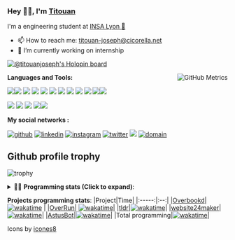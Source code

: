 <!--
**titouan-joseph/titouan-joseph** is a ✨ _special_ ✨ repository because its `README.md` (this file) appears on your GitHub profile.

Here are some ideas to get you started:

- 🔭 I’m currently working on ...
- 🌱 I’m currently learning ...
- 👯 I’m looking to collaborate on ...
- 🤔 I’m looking for help with ...
- 💬 Ask me about ...
- 📫 How to reach me: ...
- 😄 Pronouns: ...
- ⚡ Fun fact: ...
-->

### Hey 👋🏽, I'm [Titouan](https://github.com/Titouan-Joseph) 

I'm a engineering student at  [INSA Lyon 🦏](https://www.insa-lyon.fr/en/)

- 📫 How to reach me: [titouan-joseph@cicorella.net](mailto:titouan-joseph@cicorella.net)
- 🔭 I’m currently working on internship

[![@titouanjoseph's Holopin board](https://holopin.me/titouanjoseph)](https://holopin.io/@titouanjoseph)

  <img align="right" alt="GitHub Metrics" src="https://metrics.lecoq.io/titouan-joseph" />

**Languages and Tools:**

[<img src="https://img.icons8.com/color/48/000000/python.png"/>]()[<img src="https://img.icons8.com/color/48/000000/java-coffee-cup-logo.png"/>]() [<img src="https://img.icons8.com/color/48/000000/c-programming.png"/>]() [<img src="https://img.icons8.com/color/48/000000/javascript.png"/>]() [<img src="https://img.icons8.com/color/48/000000/selenium-test-automation.png"/>]() [<img src="https://img.icons8.com/color/48/000000/git.png"/>]() [<img src="https://img.icons8.com/color/48/000000/console.png"/>]() [<img src="https://img.icons8.com/color/48/000000/android-os.png"/>]() [<img src="https://img.icons8.com/color/48/000000/pycharm.png"/>]() [<img src="https://img.icons8.com/color/48/000000/virtualbox.png"/>]() [<img src="https://img.icons8.com/color/48/000000/windows-10.png"/>]()[<img src="https://img.icons8.com/external-tal-revivo-color-tal-revivo/48/000000/external-development-experience-through-the-native-integrations-of-azure-with-visual-studio-logo-color-tal-revivo.png"/>]()

[<img src="https://img.icons8.com/color/48/000000/linux.png"/>]() [<img src="https://img.icons8.com/color/48/000000/nginx.png"/>]() [<img src="https://img.icons8.com/color/48/000000/raspberry-pi.png"/>]() [<img src="https://img.icons8.com/color/48/000000/docker.png"/>]()[<img src="https://img.icons8.com/color/48/000000/visual-studio-code-2019.png"/>]()

**My social networks :**

[<img src='https://img.icons8.com/fluent/48/000000/github.png' alt="github">](https://github.com/titouan-joseph)  [<img src='https://img.icons8.com/color/48/000000/linkedin.png' alt='linkedin'>](https://www.linkedin.com/in/titouan-joseph-revol/)  [<img src='https://img.icons8.com/color/48/000000/instagram-new.png' alt='instagram'>](https://www.instagram.com/tit_ci/)  [<img src='https://img.icons8.com/color/48/000000/twitter.png' alt='twitter'>](https://twitter.com/tit_ci) [<img src="https://img.icons8.com/color/48/000000/facebook.png"/>](https://www.facebook.com/titre01) [<img src="https://img.icons8.com/fluent/48/000000/domain.png" alt="domain"/>](https://titouan-joseph.cicorella.net)

## Github profile trophy

![trophy](https://github-profile-trophy.vercel.app/?username=titouan-joseph&no-frame=true&no-bg=true)

<details>
 <summary>👨‍💻 <b>Programming stats (Click to expand)</b>: </summary>
<!--START_SECTION:waka-->
![Code Time](http://img.shields.io/badge/Code%20Time-1%2C551%20hrs%2014%20mins-blue)

**🐱 My GitHub Data** 

> 📦 354.6 kB Used in GitHub's Storage 
 > 
> 🏆 43 Contributions in the Year 2024
 > 
> 🚫 Not Opted to Hire
 > 
> 📜 36 Public Repositories 
 > 
> 🔑 2 Private Repositories 
 > 
**I'm an Early 🐤** 

```text
🌞 Morning                46455 commits       ███░░░░░░░░░░░░░░░░░░░░░░   10.99 % 
🌆 Daytime                169644 commits      ██████████░░░░░░░░░░░░░░░   40.12 % 
🌃 Evening                190731 commits      ███████████░░░░░░░░░░░░░░   45.11 % 
🌙 Night                  15983 commits       █░░░░░░░░░░░░░░░░░░░░░░░░   03.78 % 
```
📅 **I'm Most Productive on Tuesday** 

```text
Monday                   64000 commits       ████░░░░░░░░░░░░░░░░░░░░░   15.14 % 
Tuesday                  128555 commits      ████████░░░░░░░░░░░░░░░░░   30.40 % 
Wednesday                55232 commits       ███░░░░░░░░░░░░░░░░░░░░░░   13.06 % 
Thursday                 45104 commits       ███░░░░░░░░░░░░░░░░░░░░░░   10.67 % 
Friday                   37178 commits       ██░░░░░░░░░░░░░░░░░░░░░░░   08.79 % 
Saturday                 34640 commits       ██░░░░░░░░░░░░░░░░░░░░░░░   08.19 % 
Sunday                   58104 commits       ███░░░░░░░░░░░░░░░░░░░░░░   13.74 % 
```


📊 **This Week I Spent My Time On** 

```text
🕑︎ Time Zone: Europe/Paris

💬 Programming Languages: 
Terraform                3 hrs 8 mins        ████████░░░░░░░░░░░░░░░░░   33.86 % 
Other                    2 hrs 45 mins       ███████░░░░░░░░░░░░░░░░░░   29.61 % 
HCL                      1 hr 51 mins        █████░░░░░░░░░░░░░░░░░░░░   20.04 % 
YAML                     1 hr 6 mins         ███░░░░░░░░░░░░░░░░░░░░░░   11.86 % 
Smarty                   6 mins              ░░░░░░░░░░░░░░░░░░░░░░░░░   01.24 % 

🔥 Editors: 
VS Code                  8 hrs 37 mins       ███████████████████████░░   92.65 % 
Bash                     41 mins             ██░░░░░░░░░░░░░░░░░░░░░░░   07.35 % 

🐱‍💻 Projects: 
CMACGM                   7 hrs 44 mins       █████████████████████░░░░   83.13 % 
infra                    1 hr 17 mins        ███░░░░░░░░░░░░░░░░░░░░░░   13.81 % 
overbookd-mono           9 mins              ░░░░░░░░░░░░░░░░░░░░░░░░░   01.69 % 
Overrun                  6 mins              ░░░░░░░░░░░░░░░░░░░░░░░░░   01.24 % 
Terminal                 0 secs              ░░░░░░░░░░░░░░░░░░░░░░░░░   00.12 % 

💻 Operating System: 
WSL                      7 hrs 44 mins       █████████████████████░░░░   83.13 % 
Linux                    1 hr 34 mins        ████░░░░░░░░░░░░░░░░░░░░░   16.87 % 
```

**I Mostly Code in Python** 

```text
Python                   19 repos            ██████████░░░░░░░░░░░░░░░   41.30 % 
Go                       3 repos             ██░░░░░░░░░░░░░░░░░░░░░░░   06.52 % 
Markdown                 2 repos             █░░░░░░░░░░░░░░░░░░░░░░░░   04.35 % 
HTML                     2 repos             █░░░░░░░░░░░░░░░░░░░░░░░░   04.35 % 
Shell                    1 repo              █░░░░░░░░░░░░░░░░░░░░░░░░   02.17 % 
```




 Last Updated on 23/06/2024 14:33:51 UTC
<!--END_SECTION:waka-->

</details>

<b>Projects programming stats</b>:
|Project|Time|
|:-----:|:--:|
|[Overbookd](https://gitlab.com/24-heures-insa/overbookd-mono)| [![wakatime](https://wakatime.com/badge/user/07f10887-f0d8-43c1-b329-d19c27059283/project/ab706b0b-5add-409f-af94-4f37aa8fb446.svg)](https://wakatime.com/badge/user/07f10887-f0d8-43c1-b329-d19c27059283/project/ab706b0b-5add-409f-af94-4f37aa8fb446) |
|[OverRun](https://gitlab.com/24-heures-insa/overrun)| [![wakatime](https://wakatime.com/badge/user/07f10887-f0d8-43c1-b329-d19c27059283/project/48ffd86b-1347-40bc-b1dc-ce643f931244.svg)](https://wakatime.com/badge/user/07f10887-f0d8-43c1-b329-d19c27059283/project/48ffd86b-1347-40bc-b1dc-ce643f931244)|
|[tldr](https://github.com/tldr-pages/tldr)|[![wakatime](https://wakatime.com/badge/user/07f10887-f0d8-43c1-b329-d19c27059283/project/e25ceab6-07e9-4b76-9e55-f73d45e58856.svg)](https://wakatime.com/badge/user/07f10887-f0d8-43c1-b329-d19c27059283/project/e25ceab6-07e9-4b76-9e55-f73d45e58856)|
|[website24maker](https://github.com/24HeuresINSA/website24maker)|[![wakatime](https://wakatime.com/badge/user/07f10887-f0d8-43c1-b329-d19c27059283/project/0d2d9294-0be7-4646-9c4f-7169f120f4e7.svg)](https://wakatime.com/badge/user/07f10887-f0d8-43c1-b329-d19c27059283/project/0d2d9294-0be7-4646-9c4f-7169f120f4e7)|
|[AstusBot](https://github.com/TCastus/ASTUSbot)|[![wakatime](https://wakatime.com/badge/user/07f10887-f0d8-43c1-b329-d19c27059283/project/e6f09298-a37c-4761-b8d4-5ec7312fd79f.svg)](https://wakatime.com/badge/user/07f10887-f0d8-43c1-b329-d19c27059283/project/e6f09298-a37c-4761-b8d4-5ec7312fd79f)|
|Total programming|[![wakatime](https://wakatime.com/badge/user/07f10887-f0d8-43c1-b329-d19c27059283.svg)](https://wakatime.com/@07f10887-f0d8-43c1-b329-d19c27059283)|

Icons by [icones8](https://icones8.fr/)
